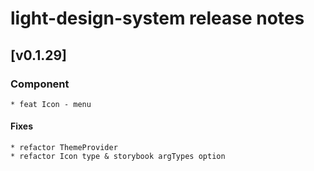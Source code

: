 # light-design-system release notes

## [v0.1.29]

### Component

    * feat Icon - menu

#### Fixes

    * refactor ThemeProvider
    * refactor Icon type & storybook argTypes option
